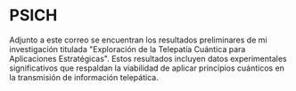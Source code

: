 # PSICH
Adjunto a este correo se encuentran los resultados preliminares de mi investigación titulada "Exploración de la Telepatía Cuántica para Aplicaciones Estratégicas". Estos resultados incluyen datos experimentales significativos que respaldan la viabilidad de aplicar principios cuánticos en la transmisión de información telepática.
